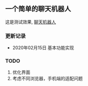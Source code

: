 ## 一个简单的聊天机器人
这是测试效果, [聊天机器人](http://mjyzz.club/chatbot.html)
### 更新记录
* 2020年02月15日 基本功能实现
### TODO
1. 优化界面  
2. 考虑不同浏览器，手机端的适配问题
